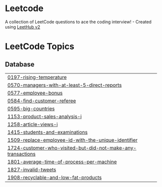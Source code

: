# Leetcode
A collection of LeetCode questions to ace the coding interview! - Created using [LeetHub v2](https://github.com/arunbhardwaj/LeetHub-2.0)

<!---LeetCode Topics Start-->
# LeetCode Topics
## Database
|  |
| ------- |
| [0197-rising-temperature](https://github.com/Yaswanthrangu/Leetcode/tree/master/0197-rising-temperature) |
| [0570-managers-with-at-least-5-direct-reports](https://github.com/Yaswanthrangu/Leetcode/tree/master/0570-managers-with-at-least-5-direct-reports) |
| [0577-employee-bonus](https://github.com/Yaswanthrangu/Leetcode/tree/master/0577-employee-bonus) |
| [0584-find-customer-referee](https://github.com/Yaswanthrangu/Leetcode/tree/master/0584-find-customer-referee) |
| [0595-big-countries](https://github.com/Yaswanthrangu/Leetcode/tree/master/0595-big-countries) |
| [1153-product-sales-analysis-i](https://github.com/Yaswanthrangu/Leetcode/tree/master/1153-product-sales-analysis-i) |
| [1258-article-views-i](https://github.com/Yaswanthrangu/Leetcode/tree/master/1258-article-views-i) |
| [1415-students-and-examinations](https://github.com/Yaswanthrangu/Leetcode/tree/master/1415-students-and-examinations) |
| [1509-replace-employee-id-with-the-unique-identifier](https://github.com/Yaswanthrangu/Leetcode/tree/master/1509-replace-employee-id-with-the-unique-identifier) |
| [1724-customer-who-visited-but-did-not-make-any-transactions](https://github.com/Yaswanthrangu/Leetcode/tree/master/1724-customer-who-visited-but-did-not-make-any-transactions) |
| [1801-average-time-of-process-per-machine](https://github.com/Yaswanthrangu/Leetcode/tree/master/1801-average-time-of-process-per-machine) |
| [1827-invalid-tweets](https://github.com/Yaswanthrangu/Leetcode/tree/master/1827-invalid-tweets) |
| [1908-recyclable-and-low-fat-products](https://github.com/Yaswanthrangu/Leetcode/tree/master/1908-recyclable-and-low-fat-products) |
<!---LeetCode Topics End-->